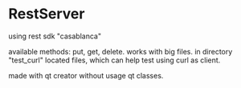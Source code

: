 # RestServer
using rest sdk "casablanca"

available methods: put, get, delete.
works with big files. 
in directory "test_curl" located files, which can help test using curl as client.

made with qt creator without usage qt classes.
